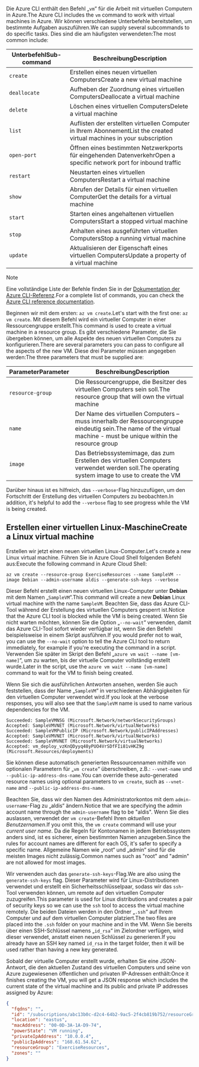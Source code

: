 <span data-ttu-id="7d1ff-101">Die Azure CLI enthält den Befehl „`vm`“ für die Arbeit mit virtuellen Computern in Azure.</span><span class="sxs-lookup"><span data-stu-id="7d1ff-101">The Azure CLI includes the `vm` command to work with virtual machines in Azure.</span></span> <span data-ttu-id="7d1ff-102">Wir können verschiedene Unterbefehle bereitstellen, um bestimmte Aufgaben auszuführen.</span><span class="sxs-lookup"><span data-stu-id="7d1ff-102">We can supply several subcommands to do specific tasks.</span></span> <span data-ttu-id="7d1ff-103">Dies sind die am häufigsten verwendeten:</span><span class="sxs-lookup"><span data-stu-id="7d1ff-103">The most common include:</span></span>

| <span data-ttu-id="7d1ff-104">Unterbefehl</span><span class="sxs-lookup"><span data-stu-id="7d1ff-104">Sub-command</span></span> | <span data-ttu-id="7d1ff-105">Beschreibung</span><span class="sxs-lookup"><span data-stu-id="7d1ff-105">Description</span></span> |
|-------------|-------------|
| `create`    | <span data-ttu-id="7d1ff-106">Erstellen eines neuen virtuellen Computers</span><span class="sxs-lookup"><span data-stu-id="7d1ff-106">Create a new virtual machine</span></span> |
| `deallocate` | <span data-ttu-id="7d1ff-107">Aufheben der Zuordnung eines virtuellen Computers</span><span class="sxs-lookup"><span data-stu-id="7d1ff-107">Deallocate a virtual machine</span></span> |
| `delete` | <span data-ttu-id="7d1ff-108">Löschen eines virtuellen Computers</span><span class="sxs-lookup"><span data-stu-id="7d1ff-108">Delete a virtual machine</span></span> |
| `list` | <span data-ttu-id="7d1ff-109">Auflisten der erstellten virtuellen Computer in Ihrem Abonnement</span><span class="sxs-lookup"><span data-stu-id="7d1ff-109">List the created virtual machines in your subscription</span></span> |
| `open-port` | <span data-ttu-id="7d1ff-110">Öffnen eines bestimmten Netzwerkports für eingehenden Datenverkehr</span><span class="sxs-lookup"><span data-stu-id="7d1ff-110">Open a specific network port for inbound traffic</span></span> |
| `restart` | <span data-ttu-id="7d1ff-111">Neustarten eines virtuellen Computers</span><span class="sxs-lookup"><span data-stu-id="7d1ff-111">Restart a virtual machine</span></span> |
| `show` | <span data-ttu-id="7d1ff-112">Abrufen der Details für einen virtuellen Computer</span><span class="sxs-lookup"><span data-stu-id="7d1ff-112">Get the details for a virtual machine</span></span> |
| `start` | <span data-ttu-id="7d1ff-113">Starten eines angehaltenen virtuellen Computers</span><span class="sxs-lookup"><span data-stu-id="7d1ff-113">Start a stopped virtual machine</span></span> |
| `stop` | <span data-ttu-id="7d1ff-114">Anhalten eines ausgeführten virtuellen Computers</span><span class="sxs-lookup"><span data-stu-id="7d1ff-114">Stop a running virtual machine</span></span> |
| `update` | <span data-ttu-id="7d1ff-115">Aktualisieren der Eigenschaft eines virtuellen Computers</span><span class="sxs-lookup"><span data-stu-id="7d1ff-115">Update a property of a virtual machine</span></span> |

> [!NOTE]
> <span data-ttu-id="7d1ff-116">Eine vollständige Liste der Befehle finden Sie in der [Dokumentation der Azure CLI-Referenz](https://docs.microsoft.com/cli/azure/reference-index?view=azure-cli-latest).</span><span class="sxs-lookup"><span data-stu-id="7d1ff-116">For a complete list of commands, you can check the [Azure CLI reference documentation](https://docs.microsoft.com/cli/azure/reference-index?view=azure-cli-latest).</span></span>

<span data-ttu-id="7d1ff-117">Beginnen wir mit dem ersten: `az vm create`.</span><span class="sxs-lookup"><span data-stu-id="7d1ff-117">Let's start with the first one: `az vm create`.</span></span> <span data-ttu-id="7d1ff-118">Mit diesem Befehl wird ein virtueller Computer in einer Ressourcengruppe erstellt.</span><span class="sxs-lookup"><span data-stu-id="7d1ff-118">This command is used to create a virtual machine in a resource group.</span></span> <span data-ttu-id="7d1ff-119">Es gibt verschiedene Parameter, die Sie übergeben können, um alle Aspekte des neuen virtuellen Computers zu konfigurieren.</span><span class="sxs-lookup"><span data-stu-id="7d1ff-119">There are several parameters you can pass to configure all the aspects of the new VM.</span></span> <span data-ttu-id="7d1ff-120">Diese drei Parameter müssen angegeben werden:</span><span class="sxs-lookup"><span data-stu-id="7d1ff-120">The three parameters that must be supplied are:</span></span>

| <span data-ttu-id="7d1ff-121">Parameter</span><span class="sxs-lookup"><span data-stu-id="7d1ff-121">Parameter</span></span> | <span data-ttu-id="7d1ff-122">Beschreibung</span><span class="sxs-lookup"><span data-stu-id="7d1ff-122">Description</span></span> |
|-----------|-------------|
| `resource-group` | <span data-ttu-id="7d1ff-123">Die Ressourcengruppe, die Besitzer des virtuellen Computers sein soll.</span><span class="sxs-lookup"><span data-stu-id="7d1ff-123">The resource group that will own the virtual machine</span></span> |
| `name` | <span data-ttu-id="7d1ff-124">Der Name des virtuellen Computers – muss innerhalb der Ressourcengruppe eindeutig sein.</span><span class="sxs-lookup"><span data-stu-id="7d1ff-124">The name of the virtual machine - must be unique within the resource group</span></span> |
| `image` | <span data-ttu-id="7d1ff-125">Das Betriebssystemimage, das zum Erstellen des virtuellen Computers verwendet werden soll.</span><span class="sxs-lookup"><span data-stu-id="7d1ff-125">The operating system image to use to create the VM</span></span> |

<span data-ttu-id="7d1ff-126">Darüber hinaus ist es hilfreich, das `--verbose`-Flag hinzuzufügen, um den Fortschritt der Erstellung des virtuellen Computers zu beobachten.</span><span class="sxs-lookup"><span data-stu-id="7d1ff-126">In addition, it's helpful to add the `--verbose` flag to see progress while the VM is being created.</span></span> 

## <a name="create-a-linux-virtual-machine"></a><span data-ttu-id="7d1ff-127">Erstellen einer virtuellen Linux-Maschine</span><span class="sxs-lookup"><span data-stu-id="7d1ff-127">Create a Linux virtual machine</span></span>

<span data-ttu-id="7d1ff-128">Erstellen wir jetzt einen neuen virtuellen Linux-Computer.</span><span class="sxs-lookup"><span data-stu-id="7d1ff-128">Let's create a new Linux virtual machine.</span></span> <span data-ttu-id="7d1ff-129">Führen Sie in Azure Cloud Shell folgenden Befehl aus:</span><span class="sxs-lookup"><span data-stu-id="7d1ff-129">Execute the following command in Azure Cloud Shell:</span></span>

```azurecli
az vm create --resource-group ExerciseResources --name SampleVM --image Debian --admin-username aldis --generate-ssh-keys --verbose 
```

<span data-ttu-id="7d1ff-130">Dieser Befehl erstellt einen neuen virtuellen Linux-Computer unter **Debian** mit dem Namen „`SampleVM`“.</span><span class="sxs-lookup"><span data-stu-id="7d1ff-130">This command will create a new **Debian** Linux virtual machine with the name `SampleVM`.</span></span> <span data-ttu-id="7d1ff-131">Beachten Sie, dass das Azure CLI-Tool während der Erstellung des virtuellen Computers gesperrt ist.</span><span class="sxs-lookup"><span data-stu-id="7d1ff-131">Notice that the Azure CLI tool is blocked while the VM is being created.</span></span> <span data-ttu-id="7d1ff-132">Wenn Sie nicht warten möchten, können Sie die Option „`--no-wait`“ verwenden, damit das Azure CLI-Tool sofort wieder verfügbar ist, wenn Sie den Befehl beispielsweise in einem Skript ausführen.</span><span class="sxs-lookup"><span data-stu-id="7d1ff-132">If you would prefer not to wait, you can use the `--no-wait` option to tell the Azure CLI tool to return immediately, for example if you're executing the command in a script.</span></span> <span data-ttu-id="7d1ff-133">Verwenden Sie später im Skript den Befehl „`azure vm wait --name [vm-name]`“, um zu warten, bis der virtuelle Computer vollständig erstellt wurde.</span><span class="sxs-lookup"><span data-stu-id="7d1ff-133">Later in the script, use the `azure vm wait --name [vm-name]` command to wait for the VM to finish being created.</span></span>

<span data-ttu-id="7d1ff-134">Wenn Sie sich die ausführlichen Antworten ansehen, werden Sie auch feststellen, dass der Name „`SampleVM`“ in verschiedenen Abhängigkeiten für den virtuellen Computer verwendet wird.</span><span class="sxs-lookup"><span data-stu-id="7d1ff-134">If you look at the verbose responses, you will also see that the `SampleVM` name is used to name various dependencies for the VM.</span></span>

```
Succeeded: SampleVMNSG (Microsoft.Network/networkSecurityGroups)
Accepted: SampleVMVNET (Microsoft.Network/virtualNetworks)
Succeeded: SampleVMPublicIP (Microsoft.Network/publicIPAddresses)
Accepted: SampleVMVNET (Microsoft.Network/virtualNetworks)
Succeeded: SampleVMVNET (Microsoft.Network/virtualNetworks)
Accepted: vm_deploy_vzKnQDyyq48yPUO4VrSDfFIi81vHKZ9g (Microsoft.Resources/deployments)
```

<span data-ttu-id="7d1ff-135">Sie können diese automatisch generierten Ressourcennamen mithilfe von optionalen Parametern für „`vm create`“ überschreiben, z.B.: `--vnet-name` und `--public-ip-address-dns-name`.</span><span class="sxs-lookup"><span data-stu-id="7d1ff-135">You can override these auto-generated resource names using optional parameters to `vm create`, such as `--vnet-name` and `--public-ip-address-dns-name`.</span></span>

<span data-ttu-id="7d1ff-136">Beachten Sie, dass wir den Namen des Administratorkontos mit dem `admin-username`-Flag zu „aldis“ ändern.</span><span class="sxs-lookup"><span data-stu-id="7d1ff-136">Notice that we are specifying the admin account name through the `admin-username` flag to be "aldis".</span></span> <span data-ttu-id="7d1ff-137">Wenn Sie dies auslassen, verwendet der `vm create`-Befehl Ihren _aktuellen Benutzernamen_.</span><span class="sxs-lookup"><span data-stu-id="7d1ff-137">If you omit this, the `vm create` command will use your _current user name_.</span></span> <span data-ttu-id="7d1ff-138">Da die Regeln für Kontonamen in jedem Betriebssystem anders sind, ist es sicherer, einen bestimmten Namen anzugeben.</span><span class="sxs-lookup"><span data-stu-id="7d1ff-138">Since the rules for account names are different for each OS, it's safer to specify a specific name.</span></span> <span data-ttu-id="7d1ff-139">Allgemeine Namen wie „root“ und „admin“ sind für die meisten Images nicht zulässig.</span><span class="sxs-lookup"><span data-stu-id="7d1ff-139">Common names such as "root" and "admin" are not allowed for most images.</span></span>

<span data-ttu-id="7d1ff-140">Wir verwenden auch das `generate-ssh-keys`-Flag.</span><span class="sxs-lookup"><span data-stu-id="7d1ff-140">We are also using the `generate-ssh-keys` flag.</span></span> <span data-ttu-id="7d1ff-141">Dieser Parameter wird für Linux-Distributionen verwendet und erstellt ein Sicherheitsschlüsselpaar, sodass wir das `ssh`-Tool verwenden können, um remote auf den virtuellen Computer zuzugreifen.</span><span class="sxs-lookup"><span data-stu-id="7d1ff-141">This parameter is used for Linux distributions and creates a pair of security keys so we can use the `ssh` tool to access the virtual machine remotely.</span></span> <span data-ttu-id="7d1ff-142">Die beiden Dateien werden in den Ordner „`.ssh`“ auf Ihrem Computer und auf dem virtuellen Computer platziert.</span><span class="sxs-lookup"><span data-stu-id="7d1ff-142">The two files are placed into the `.ssh` folder on your machine and in the VM.</span></span> <span data-ttu-id="7d1ff-143">Wenn Sie bereits über einen SSH-Schlüssel namens „`id_rsa`“ im Zielordner verfügen, wird dieser verwendet, anstatt einen neuen Schlüssel zu generieren.</span><span class="sxs-lookup"><span data-stu-id="7d1ff-143">If you already have an SSH key named `id_rsa` in the target folder, then it will be used rather than having a new key generated.</span></span>

<span data-ttu-id="7d1ff-144">Sobald der virtuelle Computer erstellt wurde, erhalten Sie eine JSON-Antwort, die den aktuellen Zustand des virtuellen Computers und seine von Azure zugewiesenen öffentlichen und privaten IP-Adressen enthält:</span><span class="sxs-lookup"><span data-stu-id="7d1ff-144">Once it finishes creating the VM, you will get a JSON response which includes the current state of the virtual machine and its public and private IP addresses assigned by Azure:</span></span>

```json
{
  "fqdns": "",
  "id": "/subscriptions/abc13b0c-d2c4-64b2-9ac5-2f4cb819b752/resourceGroups/ExerciseResources/providers/Microsoft.Compute/virtualMachines/SampleVM",
  "location": "eastus",
  "macAddress": "00-0D-3A-1A-D9-74",
  "powerState": "VM running",
  "privateIpAddress": "10.0.0.4",
  "publicIpAddress": "168.61.54.62",
  "resourceGroup": "ExerciseResources",
  "zones": ""
}
```

